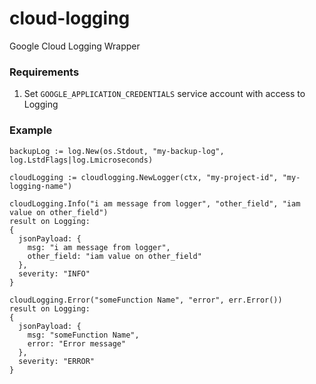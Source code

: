 # cloud-logging
Google Cloud Logging Wrapper

### Requirements
1. Set `GOOGLE_APPLICATION_CREDENTIALS` service account with access to Logging


### Example
```ctx := context.Background()
backupLog := log.New(os.Stdout, "my-backup-log", log.LstdFlags|log.Lmicroseconds)

cloudLogging := cloudlogging.NewLogger(ctx, "my-project-id", "my-logging-name")

cloudLogging.Info("i am message from logger", "other_field", "iam value on other_field")
result on Logging: 
{
  jsonPayload: {
    msg: "i am message from logger",
    other_field: "iam value on other_field"
  },
  severity: "INFO"
}

cloudLogging.Error("someFunction Name", "error", err.Error())
result on Logging: 
{
  jsonPayload: {
    msg: "someFunction Name",
    error: "Error message"
  },
  severity: "ERROR"
}
